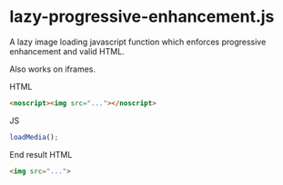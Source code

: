 # lazy-progressive-enhancement.js

A lazy image loading javascript function which enforces progressive enhancement and valid HTML.

Also works on iframes.

HTML
```html
<noscript><img src="..."></noscript>
```

JS
```js
loadMedia();
```

End result HTML
```html
<img src="...">
```
